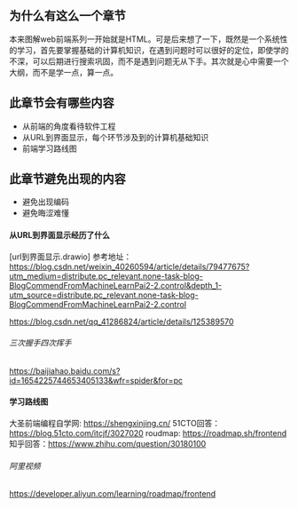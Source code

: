 ## 为什么有这么一个章节
本来图解web前端系列一开始就是HTML。可是后来想了一下，既然是一个系统性的学习，首先要掌握基础的计算机知识，在遇到问题时可以很好的定位，即使学的不深，可以后期进行搜索巩固，而不是遇到问题无从下手。其次就是心中需要一个大纲，而不是学一点，算一点。

## 此章节会有哪些内容
* 从前端的角度看待软件工程
* 从URL到界面显示，每个环节涉及到的计算机基础知识
* 前端学习路线图

## 此章节避免出现的内容
* 避免出现编码
* 避免晦涩难懂


#### 从URL到界面显示经历了什么
[url到界面显示.drawio]
参考地址：
https://blog.csdn.net/weixin_40260594/article/details/79477675?utm_medium=distribute.pc_relevant.none-task-blog-BlogCommendFromMachineLearnPai2-2.control&depth_1-utm_source=distribute.pc_relevant.none-task-blog-BlogCommendFromMachineLearnPai2-2.control

https://blog.csdn.net/qq_41286824/article/details/125389570

###### 三次握手四次挥手
https://baijiahao.baidu.com/s?id=1654225744653405133&wfr=spider&for=pc

#### 学习路线图
大圣前端编程自学网: https://shengxinjing.cn/
51CTO回答：https://blog.51cto.com/itcjf/3027020
roudmap: https://roadmap.sh/frontend
知乎回答：https://www.zhihu.com/question/30180100

###### 阿里视频
https://developer.aliyun.com/learning/roadmap/frontend